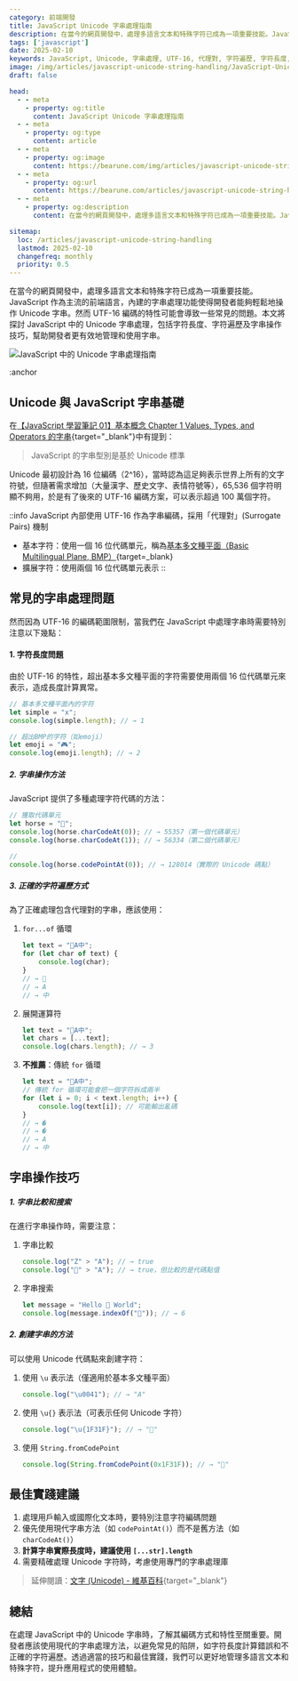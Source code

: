 ```yaml
---
category: 前端開發
title: JavaScript Unicode 字串處理指南
description: 在當今的網頁開發中，處理多語言文本和特殊字符已成為一項重要技能。JavaScript 作為主流的前端語言，內建的字串處理功能使得開發者能夠輕鬆地操作 Unicode 字串。然而 UTF-16 編碼的特性可能會導致一些常見的問題。本文將探討 JavaScript 中的 Unicode 字串處理，包括字符長度、字符遍歷及字串操作技巧，幫助開發者更有效地管理和使用字串。
tags: ['javascript']
date: 2025-02-10
keywords: JavaScript, Unicode, 字串處理, UTF-16, 代理對, 字符遍歷, 字符長度, 字符比較, 字符創建, 國際化, JavaScript, Unicode, String Processing, UTF-16, Surrogate Pairs, Character Traversal, String Length, Character Comparison, String Creation, Internationalization
image: /img/articles/javascript-unicode-string-handling/JavaScript-Unicode-字串處理流程圖.svg
draft: false

head:
  - - meta
    - property: og:title
      content: JavaScript Unicode 字串處理指南
  - - meta
    - property: og:type
      content: article
  - - meta
    - property: og:image
      content: https://bearune.com/img/articles/javascript-unicode-string-handling/JavaScript-Unicode-字串處理流程圖.svg
  - - meta
    - property: og:url
      content: https://bearune.com/articles/javascript-unicode-string-handling
  - - meta
    - property: og:description
      content: 在當今的網頁開發中，處理多語言文本和特殊字符已成為一項重要技能。JavaScript 作為主流的前端語言，內建的字串處理功能使得開發者能夠輕鬆地操作 Unicode 字串。然而 UTF-16 編碼的特性可能會導致一些常見的問題。本文將探討 JavaScript 中的 Unicode 字串處理，包括字符長度、字符遍歷及字串操作技巧，幫助開發者更有效地管理和使用字串。

sitemap:
  loc: /articles/javascript-unicode-string-handling
  lastmod: 2025-02-10
  changefreq: monthly
  priority: 0.5
---
```


在當今的網頁開發中，處理多語言文本和特殊字符已成為一項重要技能。JavaScript 作為主流的前端語言，內建的字串處理功能使得開發者能夠輕鬆地操作 Unicode 字串。然而 UTF-16 編碼的特性可能會導致一些常見的問題。本文將探討 JavaScript 中的 Unicode 字串處理，包括字符長度、字符遍歷及字串操作技巧，幫助開發者更有效地管理和使用字串。

![JavaScript 中的 Unicode 字串處理指南](/img/articles/javascript-unicode-string-handling/JavaScript-Unicode-字串處理流程圖.svg)

:anchor

## Unicode 與 JavaScript 字串基礎

在[【JavaScript 學習筆記 01】基本概念 Chapter 1 Values, Types, and Operators 的字串](/articles/eloquent-javascript-chapter1#字串strings){target="_blank"}中有提到：

> JavaScript 的字串型別是基於 Unicode 標準

Unicode 最初設計為 16 位編碼（2^16），當時認為這足夠表示世界上所有的文字符號，但隨著需求增加（大量漢字、歷史文字、表情符號等），65,536 個字符明顯不夠用，於是有了後來的 UTF-16 編碼方案，可以表示超過 100 萬個字符。

::info
JavaScript 內部使用 UTF-16 作為字串編碼，採用「代理對」(Surrogate Pairs) 機制
- 基本字符：使用一個 16 位代碼單元，稱為[基本多文種平面（Basic Multilingual Plane, BMP）](https://zh.wikipedia.org/zh-tw/Unicode%E5%AD%97%E7%AC%A6%E5%B9%B3%E9%9D%A2%E6%98%A0%E5%B0%84#%E5%9F%BA%E6%9C%AC%E5%A4%9A%E6%96%87%E7%A7%8D%E5%B9%B3%E9%9D%A2){target=_blank}
- 擴展字符：使用兩個 16 位代碼單元表示
::

## 常見的字串處理問題

然而因為 UTF-16 的編碼範圍限制，當我們在 JavaScript 中處理字串時需要特別注意以下幾點：

#### 1. 字符長度問題

由於 UTF-16 的特性，超出基本多文種平面的字符需要使用兩個 16 位代碼單元來表示，造成長度計算異常。

```javascript
// 基本多文種平面內的字符
let simple = "x";
console.log(simple.length); // → 1

// 超出BMP的字符（如emoji）
let emoji = "🎮";
console.log(emoji.length); // → 2
```

##### 2. 字串操作方法

JavaScript 提供了多種處理字符代碼的方法：

```javascript
// 獲取代碼單元
let horse = "🐎";
console.log(horse.charCodeAt(0)); // → 55357（第一個代碼單元）
console.log(horse.charCodeAt(1)); // → 56334（第二個代碼單元）

// 
console.log(horse.codePointAt(0)); // → 128014（實際的 Unicode 碼點）
```

##### 3. 正確的字符遍歷方式

為了正確處理包含代理對的字串，應該使用：

1. `for...of` 循環
    ```javascript
    let text = "🌟A中";
    for (let char of text) {
        console.log(char);
    }
    // → 🌟
    // → A
    // → 中
    ```
2. 展開運算符
    ```javascript
    let text = "🌟A中";
    let chars = [...text];
    console.log(chars.length); // → 3
    ```
3. **不推薦**：傳統 `for` 循環
    ```javascript
    let text = "🌟A中";
    // 傳統 for 循環可能會把一個字符拆成兩半
    for (let i = 0; i < text.length; i++) {
        console.log(text[i]); // 可能輸出亂碼
    }
    // → �
    // → �
    // → A
    // → 中
    ```

## 字串操作技巧

##### 1. 字串比較和搜索

在進行字串操作時，需要注意：

1. 字串比較
    ```javascript
    console.log("Z" > "A"); // → true
    console.log("🌟" > "A"); // → true，但比較的是代碼點值
    ```
2. 字串搜索
    ```javascript
    let message = "Hello 🌟 World";
    console.log(message.indexOf("🌟")); // → 6
    ```
##### 2. 創建字串的方法

可以使用 Unicode 代碼點來創建字符：

1. 使用 `\u` 表示法（僅適用於基本多文種平面）
    ```javascript 
    console.log("\u0041"); // → "A"
    ```
2. 使用 `\u{}` 表示法（可表示任何 Unicode 字符）
    ```javascript 
    console.log("\u{1F31F}"); // → "🌟"
    ```
3. 使用 `String.fromCodePoint`
    ```javascript 
    console.log(String.fromCodePoint(0x1F31F)); // → "🌟"
    ```

## 最佳實踐建議

1. 處理用戶輸入或國際化文本時，要特別注意字符編碼問題
2. 優先使用現代字串方法（如 `codePointAt()`）而不是舊方法（如 `charCodeAt()`）
3. **計算字串實際長度時，建議使用 `[...str].length`**
4. 需要精確處理 Unicode 字符時，考慮使用專門的字串處理庫

> 延伸閱讀：[文字 (Unicode) - 維基百科](https://zh.wikipedia.org/wiki/%E6%96%87%E5%AD%97_(Unicode)){target="_blank"}

## 總結

在處理 JavaScript 中的 Unicode 字串時，了解其編碼方式和特性至關重要。開發者應該使用現代的字串處理方法，以避免常見的陷阱，如字符長度計算錯誤和不正確的字符遍歷。透過適當的技巧和最佳實踐，我們可以更好地管理多語言文本和特殊字符，提升應用程式的使用體驗。